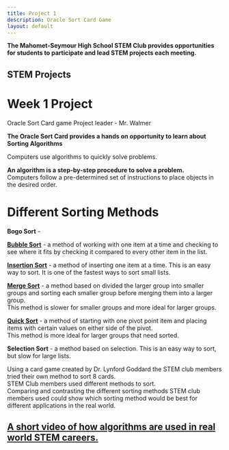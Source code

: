```yaml
---
title: Project 1
description: Oracle Sort Card Game 
layout: default
---
```


**The Mahomet-Seymour High School STEM Club provides opportunities for students to participate and lead STEM projects each meeting.** 


## **STEM Projects**


# **Week 1 Project**
Oracle Sort Card game
Project leader - Mr. Walmer

**The Oracle Sort Card provides a hands on opportunity to learn about Sorting Algorithms**

Computers use algorithms to quickly solve problems.

**An algorithm is a step-by-step procedure to solve a problem.**  
Computers follow a pre-determined set of instructions to place objects in the desired order.




# **Different Sorting Methods**

**Bogo Sort** -      

**[Bubble Sort](https://www.youtube.com/watch?v=IXLLwm_WN68)** - a method of working with one item at a time and checking to see where it fits by checking it compared to every other item in the list.   

**[Insertion Sort](https://www.youtube.com/watch?v=pmDnM9gUxNc)** - a method of inserting one item at a time.  This is an easy way to sort.  It is one of the fastest ways to sort small lists.

**[Merge Sort](https://www.youtube.com/watch?v=JSceec-wEyw)** - a method based on divided the larger group into smaller groups and sorting each smaller group before merging them into a larger group.                                                     
This method is slower for smaller groups and more ideal for larger groups.  

**[Quick Sort](https://www.youtube.com/watch?v=HDQd6_0TJIE)** - a method of starting with one pivot point item and placing items with certain values on either side of the pivot.  
This method is more ideal for larger groups that need sorted.                                                   

**Selection Sort** - a method based on selection.  This is an easy way to sort, but slow for large lists.                                                           


Using a card game created by Dr. Lynford Goddard the STEM club members tried their own method to sort 8 cards.  
STEM Club members used different methods to sort.                         
Comparing and contrasting the different sorting methods STEM club members used could show which sorting method would be best for different applications in the real world.

## **[A short video of how algorithms are used in real world STEM careers.](https://www.youtube.com/watch?v=DsXtYx7RfqE)**
